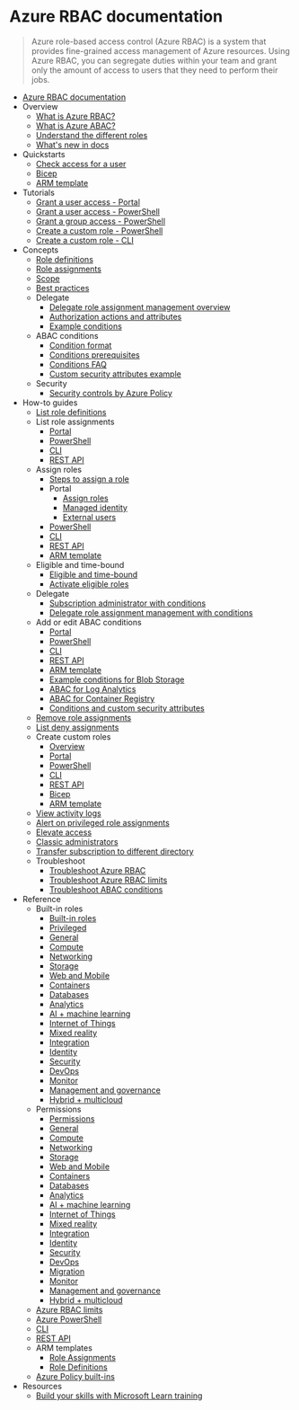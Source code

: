 # Azure RBAC documentation
> Azure role-based access control (Azure RBAC) is a system that provides fine-grained access management of Azure resources. Using Azure RBAC, you can segregate duties within your team and grant only the amount of access to users that they need to perform their jobs.
  - [Azure RBAC documentation](https://learn.microsoft.com/en-us/azure/role-based-access-control/)
  - Overview
    - [What is Azure RBAC?](https://learn.microsoft.com/en-us/azure/role-based-access-control/overview)
    - [What is Azure ABAC?](https://learn.microsoft.com/en-us/azure/role-based-access-control/conditions-overview)
    - [Understand the different roles](https://learn.microsoft.com/en-us/azure/role-based-access-control/rbac-and-directory-admin-roles)
    - [What's new in docs](https://learn.microsoft.com/en-us/azure/role-based-access-control/whats-new)
  - Quickstarts
    - [Check access for a user](https://learn.microsoft.com/en-us/azure/role-based-access-control/check-access)
    - [Bicep](https://learn.microsoft.com/en-us/azure/role-based-access-control/quickstart-role-assignments-bicep)
    - [ARM template](https://learn.microsoft.com/en-us/azure/role-based-access-control/quickstart-role-assignments-template)
  - Tutorials
    - [Grant a user access - Portal](https://learn.microsoft.com/en-us/azure/role-based-access-control/quickstart-assign-role-user-portal)
    - [Grant a user access - PowerShell](https://learn.microsoft.com/en-us/azure/role-based-access-control/tutorial-role-assignments-user-powershell)
    - [Grant a group access - PowerShell](https://learn.microsoft.com/en-us/azure/role-based-access-control/tutorial-role-assignments-group-powershell)
    - [Create a custom role - PowerShell](https://learn.microsoft.com/en-us/azure/role-based-access-control/tutorial-custom-role-powershell)
    - [Create a custom role - CLI](https://learn.microsoft.com/en-us/azure/role-based-access-control/tutorial-custom-role-cli)
  - Concepts
    - [Role definitions](https://learn.microsoft.com/en-us/azure/role-based-access-control/role-definitions)
    - [Role assignments](https://learn.microsoft.com/en-us/azure/role-based-access-control/role-assignments)
    - [Scope](https://learn.microsoft.com/en-us/azure/role-based-access-control/scope-overview)
    - [Best practices](https://learn.microsoft.com/en-us/azure/role-based-access-control/best-practices)
    - Delegate
      - [Delegate role assignment management overview](https://learn.microsoft.com/en-us/azure/role-based-access-control/delegate-role-assignments-overview)
      - [Authorization actions and attributes](https://learn.microsoft.com/en-us/azure/role-based-access-control/conditions-authorization-actions-attributes)
      - [Example conditions](https://learn.microsoft.com/en-us/azure/role-based-access-control/delegate-role-assignments-examples)
    - ABAC conditions
      - [Condition format](https://learn.microsoft.com/en-us/azure/role-based-access-control/conditions-format)
      - [Conditions prerequisites](https://learn.microsoft.com/en-us/azure/role-based-access-control/conditions-prerequisites)
      - [Conditions FAQ](https://learn.microsoft.com/en-us/azure/role-based-access-control/conditions-faq)
      - [Custom security attributes example](https://learn.microsoft.com/en-us/azure/role-based-access-control/conditions-custom-security-attributes-example)
    - Security
      - [Security controls by Azure Policy](https://learn.microsoft.com/en-us/azure/role-based-access-control/security-controls-policy)
  - How-to guides
    - [List role definitions](https://learn.microsoft.com/en-us/azure/role-based-access-control/role-definitions-list.yml)
    - List role assignments
      - [Portal](https://learn.microsoft.com/azure/role-based-access-control/role-assignments-list-portal)
      - [PowerShell](https://learn.microsoft.com/azure/role-based-access-control/role-assignments-list-powershell)
      - [CLI](https://learn.microsoft.com/azure/role-based-access-control/role-assignments-list-cli)
      - [REST API](https://learn.microsoft.com/en-us/azure/role-based-access-control/role-assignments-list-rest)
    - Assign roles
      - [Steps to assign a role](https://learn.microsoft.com/en-us/azure/role-based-access-control/role-assignments-steps)
      - Portal
        - [Assign roles](https://learn.microsoft.com/azure/role-based-access-control/role-assignments-portal)
        - [Managed identity](https://learn.microsoft.com/azure/role-based-access-control/role-assignments-portal-managed-identity)
        - [External users](https://learn.microsoft.com/en-us/azure/role-based-access-control/role-assignments-external-users)
      - [PowerShell](https://learn.microsoft.com/en-us/azure/role-based-access-control/role-assignments-powershell)
      - [CLI](https://learn.microsoft.com/en-us/azure/role-based-access-control/role-assignments-cli)
      - [REST API](https://learn.microsoft.com/en-us/azure/role-based-access-control/role-assignments-rest)
      - [ARM template](https://learn.microsoft.com/en-us/azure/role-based-access-control/role-assignments-template)
    - Eligible and time-bound
      - [Eligible and time-bound](https://learn.microsoft.com/en-us/azure/role-based-access-control/pim-integration)
      - [Activate eligible roles](https://learn.microsoft.com/en-us/azure/role-based-access-control/role-assignments-eligible-activate)
    - Delegate
      - [Subscription administrator with conditions](https://learn.microsoft.com/azure/role-based-access-control/role-assignments-portal-subscription-admin)
      - [Delegate role assignment management with conditions](https://learn.microsoft.com/en-us/azure/role-based-access-control/delegate-role-assignments-portal)
    - Add or edit ABAC conditions
      - [Portal](https://learn.microsoft.com/en-us/azure/role-based-access-control/conditions-role-assignments-portal)
      - [PowerShell](https://learn.microsoft.com/en-us/azure/role-based-access-control/conditions-role-assignments-powershell)
      - [CLI](https://learn.microsoft.com/en-us/azure/role-based-access-control/conditions-role-assignments-cli)
      - [REST API](https://learn.microsoft.com/en-us/azure/role-based-access-control/conditions-role-assignments-rest)
      - [ARM template](https://learn.microsoft.com/en-us/azure/role-based-access-control/conditions-role-assignments-template)
      - [Example conditions for Blob Storage](https://learn.microsoft.com/en-us/azure/storage/blobs/storage-auth-abac-examples?toc=/azure/role-based-access-control/toc.json)
      - [ABAC for Log Analytics](https://go.microsoft.com/fwlink/?linkid=2324519)
      - [ABAC for Container Registry](https://go.microsoft.com/fwlink/?linkid=2324520)
      - [Conditions and custom security attributes](https://learn.microsoft.com/en-us/azure/role-based-access-control/conditions-custom-security-attributes)
    - [Remove role assignments](https://learn.microsoft.com/en-us/azure/role-based-access-control/role-assignments-remove.yml)
    - [List deny assignments](https://learn.microsoft.com/en-us/azure/role-based-access-control/deny-assignments)
    - Create custom roles
      - [Overview](https://learn.microsoft.com/en-us/azure/role-based-access-control/custom-roles)
      - [Portal](https://learn.microsoft.com/en-us/azure/role-based-access-control/custom-roles-portal)
      - [PowerShell](https://learn.microsoft.com/en-us/azure/role-based-access-control/custom-roles-powershell)
      - [CLI](https://learn.microsoft.com/en-us/azure/role-based-access-control/custom-roles-cli)
      - [REST API](https://learn.microsoft.com/en-us/azure/role-based-access-control/custom-roles-rest)
      - [Bicep](https://learn.microsoft.com/en-us/azure/role-based-access-control/custom-roles-bicep)
      - [ARM template](https://learn.microsoft.com/en-us/azure/role-based-access-control/custom-roles-template)
    - [View activity logs](https://learn.microsoft.com/en-us/azure/role-based-access-control/change-history-report)
    - [Alert on privileged role assignments](https://learn.microsoft.com/en-us/azure/role-based-access-control/role-assignments-alert)
    - [Elevate access](https://learn.microsoft.com/en-us/azure/role-based-access-control/elevate-access-global-admin)
    - [Classic administrators](https://learn.microsoft.com/en-us/azure/role-based-access-control/classic-administrators)
    - [Transfer subscription to different directory](https://learn.microsoft.com/en-us/azure/role-based-access-control/transfer-subscription)
    - Troubleshoot
      - [Troubleshoot Azure RBAC](https://learn.microsoft.com/en-us/azure/role-based-access-control/troubleshooting)
      - [Troubleshoot Azure RBAC limits](https://learn.microsoft.com/en-us/azure/role-based-access-control/troubleshoot-limits)
      - [Troubleshoot ABAC conditions](https://learn.microsoft.com/en-us/azure/role-based-access-control/conditions-troubleshoot)
  - Reference
    - Built-in roles
      - [Built-in roles](https://learn.microsoft.com/en-us/azure/role-based-access-control/built-in-roles)
      - [Privileged](https://learn.microsoft.com/en-us/azure/role-based-access-control/built-in-roles/privileged)
      - [General](https://learn.microsoft.com/en-us/azure/role-based-access-control/built-in-roles/general)
      - [Compute](https://learn.microsoft.com/en-us/azure/role-based-access-control/built-in-roles/compute)
      - [Networking](https://learn.microsoft.com/en-us/azure/role-based-access-control/built-in-roles/networking)
      - [Storage](https://learn.microsoft.com/en-us/azure/role-based-access-control/built-in-roles/storage)
      - [Web and Mobile](https://learn.microsoft.com/en-us/azure/role-based-access-control/built-in-roles/web-and-mobile)
      - [Containers](https://learn.microsoft.com/en-us/azure/role-based-access-control/built-in-roles/containers)
      - [Databases](https://learn.microsoft.com/en-us/azure/role-based-access-control/built-in-roles/databases)
      - [Analytics](https://learn.microsoft.com/en-us/azure/role-based-access-control/built-in-roles/analytics)
      - [AI + machine learning](https://learn.microsoft.com/en-us/azure/role-based-access-control/built-in-roles/ai-machine-learning)
      - [Internet of Things](https://learn.microsoft.com/en-us/azure/role-based-access-control/built-in-roles/internet-of-things)
      - [Mixed reality](https://learn.microsoft.com/en-us/azure/role-based-access-control/built-in-roles/mixed-reality)
      - [Integration](https://learn.microsoft.com/en-us/azure/role-based-access-control/built-in-roles/integration)
      - [Identity](https://learn.microsoft.com/en-us/azure/role-based-access-control/built-in-roles/identity)
      - [Security](https://learn.microsoft.com/en-us/azure/role-based-access-control/built-in-roles/security)
      - [DevOps](https://learn.microsoft.com/en-us/azure/role-based-access-control/built-in-roles/devops)
      - [Monitor](https://learn.microsoft.com/en-us/azure/role-based-access-control/built-in-roles/monitor)
      - [Management and governance](https://learn.microsoft.com/en-us/azure/role-based-access-control/built-in-roles/management-and-governance)
      - [Hybrid + multicloud](https://learn.microsoft.com/en-us/azure/role-based-access-control/built-in-roles/hybrid-multicloud)
    - Permissions
      - [Permissions](https://learn.microsoft.com/en-us/azure/role-based-access-control/resource-provider-operations)
      - [General](https://learn.microsoft.com/en-us/azure/role-based-access-control/permissions/general)
      - [Compute](https://learn.microsoft.com/en-us/azure/role-based-access-control/permissions/compute)
      - [Networking](https://learn.microsoft.com/en-us/azure/role-based-access-control/permissions/networking)
      - [Storage](https://learn.microsoft.com/en-us/azure/role-based-access-control/permissions/storage)
      - [Web and Mobile](https://learn.microsoft.com/en-us/azure/role-based-access-control/permissions/web-and-mobile)
      - [Containers](https://learn.microsoft.com/en-us/azure/role-based-access-control/permissions/containers)
      - [Databases](https://learn.microsoft.com/en-us/azure/role-based-access-control/permissions/databases)
      - [Analytics](https://learn.microsoft.com/en-us/azure/role-based-access-control/permissions/analytics)
      - [AI + machine learning](https://learn.microsoft.com/en-us/azure/role-based-access-control/permissions/ai-machine-learning)
      - [Internet of Things](https://learn.microsoft.com/en-us/azure/role-based-access-control/permissions/internet-of-things)
      - [Mixed reality](https://learn.microsoft.com/en-us/azure/role-based-access-control/permissions/mixed-reality)
      - [Integration](https://learn.microsoft.com/en-us/azure/role-based-access-control/permissions/integration)
      - [Identity](https://learn.microsoft.com/en-us/azure/role-based-access-control/permissions/identity)
      - [Security](https://learn.microsoft.com/en-us/azure/role-based-access-control/permissions/security)
      - [DevOps](https://learn.microsoft.com/en-us/azure/role-based-access-control/permissions/devops)
      - [Migration](https://learn.microsoft.com/en-us/azure/role-based-access-control/permissions/migration)
      - [Monitor](https://learn.microsoft.com/en-us/azure/role-based-access-control/permissions/monitor)
      - [Management and governance](https://learn.microsoft.com/en-us/azure/role-based-access-control/permissions/management-and-governance)
      - [Hybrid + multicloud](https://learn.microsoft.com/en-us/azure/role-based-access-control/permissions/hybrid-multicloud)
    - [Azure RBAC limits](https://learn.microsoft.com/en-us/azure/azure-resource-manager/management/azure-subscription-service-limits)
    - [Azure PowerShell](https://learn.microsoft.com/powershell/module/az.resources)
    - [CLI](https://learn.microsoft.com/cli/azure/role)
    - [REST API](https://learn.microsoft.com/rest/api/authorization/)
    - ARM templates
      - [Role Assignments](https://learn.microsoft.com/azure/templates/microsoft.authorization/roleassignments)
      - [Role Definitions](https://learn.microsoft.com/azure/templates/microsoft.authorization/roledefinitions)
    - [Azure Policy built-ins](https://learn.microsoft.com/en-us/azure/role-based-access-control/policy-reference)
  - Resources
    - [Build your skills with Microsoft Learn training](https://learn.microsoft.com/training/browse/?products=azure-active-directory)

